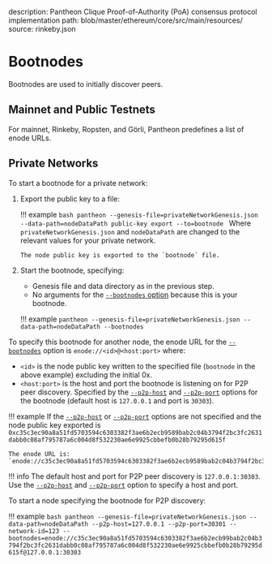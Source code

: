 description: Pantheon Clique Proof-of-Authority (PoA) consensus protocol implementation
path: blob/master/ethereum/core/src/main/resources/
source: rinkeby.json
<!--- END of page meta data -->

# Bootnodes

Bootnodes are used to initially discover peers. 

## Mainnet and Public Testnets

For mainnet, Rinkeby, Ropsten, and Görli, Pantheon predefines a list of enode URLs.  

## Private Networks

To start a bootnode for a private network:

1.  Export the public key to a file:

    !!! example
        ```bash
        pantheon --genesis-file=privateNetworkGenesis.json --data-path=nodeDataPath public-key export --to=bootnode
        ```
        Where `privateNetworkGenesis.json` and `nodeDataPath` are changed to the relevant values for 
        your private network. 
        
        The node public key is exported to the `bootnode` file.
    
2. Start the bootnode, specifying:

    * Genesis file and data directory as in the previous step. 
    * No arguments for the [`--bootnodes` option](../Reference/Pantheon-CLI-Syntax.md#bootnodes) because this is your bootnode.
    
    !!! example
        ```
        pantheon --genesis-file=privateNetworkGenesis.json --data-path=nodeDataPath --bootnodes
         ```
     
To specify this bootnode for another node, the enode URL for the [`--bootnodes`](../Reference/Pantheon-CLI-Syntax.md#bootnodes) 
option is `enode://<id>@<host:port>` where:

* `<id>` is the node public key written to the specified file (`bootnode` in the above example) excluding the initial 0x. 
* `<host:port>` is the host and port the bootnode is listening on for P2P peer discovery. 
Specified by the [`--p2p-host`](../Reference/Pantheon-CLI-Syntax.md#p2p-host) and 
[`--p2p-port`](../Reference/Pantheon-CLI-Syntax.md#p2p-port) options for the bootnode
(default host is `127.0.0.1` and port is `30303`).

!!! example
    If the [`--p2p-host`](../Reference/Pantheon-CLI-Syntax.md#p2p-host) or [`--p2p-port`](../Reference/Pantheon-CLI-Syntax.md#p2p-port) options are not specified and the node public key exported is `0xc35c3ec90a8a51fd5703594c6303382f3ae6b2ecb9589bab2c04b3794f2bc3fc2631dabb0c08af795787a6c004d8f532230ae6e9925cbbefb0b28b79295d615f`
    
    The enode URL is:
    `enode://c35c3ec90a8a51fd5703594c6303382f3ae6b2ecb9589bab2c04b3794f2bc3fc2631dabb0c08af795787a6c004d8f532230ae6e9925cbbefb0b28b79295d615f@127.0.0.1:30303` 

!!! info
    The default host and port for P2P peer discovery is `127.0.0.1:30303`.
    Use the [`--p2p-host`](../Reference/Pantheon-CLI-Syntax.md#p2p-host) and
    [`--p2p-port`](../Reference/Pantheon-CLI-Syntax.md#p2p-port) option to specify a host and port. 

To start a node specifying the bootnode for P2P discovery:

!!! example
    ```bash
    pantheon --genesis-file=privateNetworkGenesis.json --data-path=nodeDataPath --p2p-host=127.0.0.1 --p2p-port=30301 --network-id=123 --bootnodes=enode://c35c3ec90a8a51fd5703594c6303382f3ae6b2ecb99bab2c04b3794f2bc3fc2631dabb0c08af795787a6c004d8f532230ae6e9925cbbefb0b28b79295d615f@127.0.0.1:30303
    ``` 